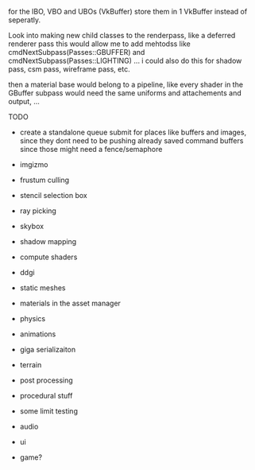 for the IBO, VBO and UBOs (VkBuffer) store them in 1 VkBuffer instead of seperatly.



Look into making new child classes to the renderpass, like a deferred renderer pass
this would allow me to add mehtodss like cmdNextSubpass(Passes::GBUFFER) and cmdNextSubpass(Passes::LIGHTING) ...
i could also do this for shadow pass, csm pass, wireframe pass, etc.

then a material base would belong to a pipeline, like every shader in the GBuffer subpass  would need the same uniforms and attachements and output, ...



TODO
 - create a standalone queue submit for places like buffers and images, since they dont need to be pushing already saved command buffers since those might need a fence/semaphore

- imgizmo
- frustum culling
- stencil selection box
- ray picking

- skybox

- shadow mapping

- compute shaders
- ddgi

- static meshes

- materials in the asset manager

- physics
- animations
- giga serializaiton
- terrain
- post processing
- procedural stuff
- some limit testing
- audio
- ui
- game?

